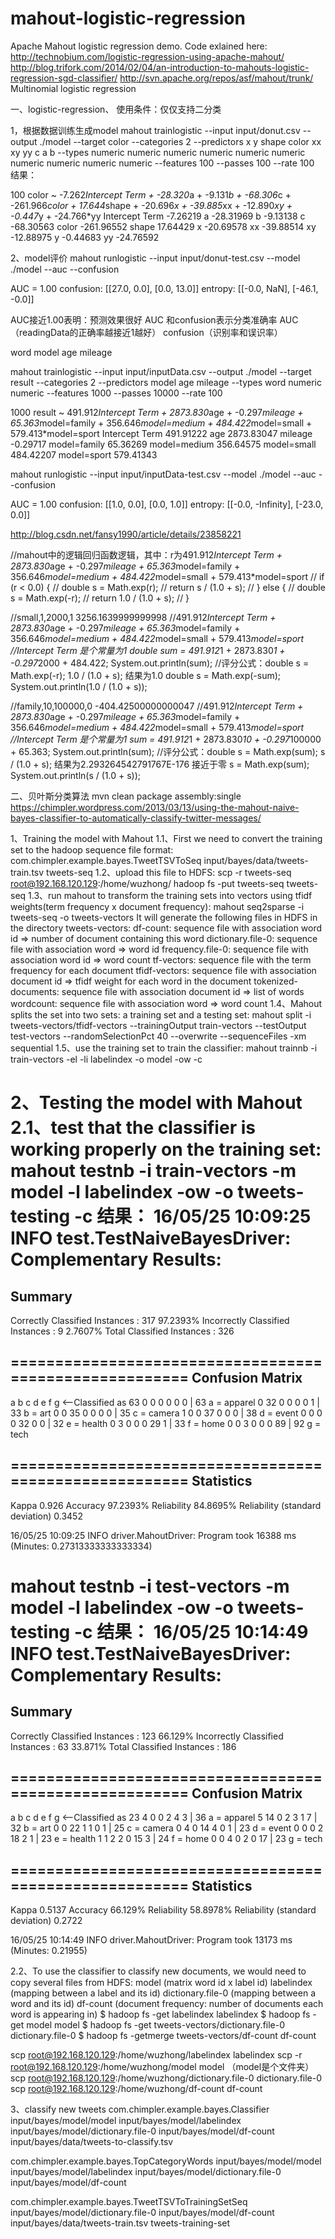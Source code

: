 # mahout-logistic-regression
Apache Mahout logistic regression demo. Code exlained here:
http://technobium.com/logistic-regression-using-apache-mahout/
http://blog.trifork.com/2014/02/04/an-introduction-to-mahouts-logistic-regression-sgd-classifier/
http://svn.apache.org/repos/asf/mahout/trunk/
Multinomial logistic regression

一、logistic-regression、
使用条件：仅仅支持二分类

1，根据数据训练生成model
mahout trainlogistic --input input/donut.csv --output ./model --target color --categories 2 --predictors x y shape color xx xy yy c a b --types numeric numeric numeric numeric numeric numeric numeric numeric numeric numeric --features 100 --passes 100 --rate 100
结果：

100
color ~
-7.262*Intercept Term + -28.320*a + -9.131*b + -68.306*c + -261.966*color + 17.644*shape + -20.696*x + -39.885*xx + -12.890*xy + -0.447*y + -24.766*yy
      Intercept Term -7.26219
                   a -28.31969
                   b -9.13138
                   c -68.30563
               color -261.96552
               shape 17.64429
                   x -20.69578
                  xx -39.88514
                  xy -12.88975
                   y -0.44683
                  yy -24.76592


2、model评价
mahout runlogistic --input input/donut-test.csv --model ./model --auc --confusion

AUC = 1.00
confusion: [[27.0, 0.0], [0.0, 13.0]]
entropy: [[-0.0, NaN], [-46.1, -0.0]]

AUC接近1.00表明：预测效果很好
AUC 和confusion表示分类准确率 AUC（readingData的正确率越接近1越好） confusion（识别率和误识率）

word
model age mileage

mahout trainlogistic --input input/inputData.csv --output ./model --target result --categories 2 --predictors model age mileage --types word numeric numeric --features 1000 --passes 10000 --rate 100

1000
result ~
491.912*Intercept Term + 2873.830*age + -0.297*mileage + 65.363*model=family + 356.646*model=medium + 484.422*model=small + 579.413*model=sport
      Intercept Term 491.91222
                 age 2873.83047
             mileage -0.29717
        model=family 65.36269
        model=medium 356.64575
         model=small 484.42207
         model=sport 579.41343

mahout runlogistic --input input/inputData-test.csv --model ./model --auc --confusion

AUC = 1.00
confusion: [[1.0, 0.0], [0.0, 1.0]]
entropy: [[-0.0, -Infinity], [-23.0, 0.0]]


http://blog.csdn.net/fansy1990/article/details/23858221

//mahout中的逻辑回归函数逻辑，其中：r为491.912*Intercept Term + 2873.830*age + -0.297*mileage + 65.363*model=family + 356.646*model=medium + 484.422*model=small + 579.413*model=sport
//        if (r < 0.0) {
//            double s = Math.exp(r);
//            return s / (1.0 + s);
//        } else {
//            double s = Math.exp(-r);
//            return 1.0 / (1.0 + s);
//        }

//small,1,2000,1  3256.1639999999998
//491.912*Intercept Term + 2873.830*age + -0.297*mileage + 65.363*model=family + 356.646*model=medium + 484.422*model=small + 579.413*model=sport
//Intercept Term 是个常量为1
double sum = 491.912*1 + 2873.830*1 + -0.297*2000 + 484.422;
System.out.println(sum);
//评分公式：double s = Math.exp(-r); 1.0 / (1.0 + s);  结果为1.0
double s = Math.exp(-sum);
System.out.println(1.0 / (1.0 + s));

//family,10,100000,0  -404.42500000000047
//491.912*Intercept Term + 2873.830*age + -0.297*mileage + 65.363*model=family + 356.646*model=medium + 484.422*model=small + 579.413*model=sport
//Intercept Term 是个常量为1
sum = 491.912*1 + 2873.830*10 + -0.297*100000 + 65.363;
System.out.println(sum);
//评分公式：double s = Math.exp(sum); s / (1.0 + s);  结果为2.293264542791767E-176 接近于零
s = Math.exp(sum);
System.out.println(s / (1.0 + s));



二、贝叶斯分类算法
mvn clean package assembly:single
https://chimpler.wordpress.com/2013/03/13/using-the-mahout-naive-bayes-classifier-to-automatically-classify-twitter-messages/

1、Training the model with Mahout
1.1、First we need to convert the training set to the hadoop sequence file format:
com.chimpler.example.bayes.TweetTSVToSeq input/bayes/data/tweets-train.tsv tweets-seq
1.2、upload this file to HDFS:
scp -r tweets-seq root@192.168.120.129:/home/wuzhong/
hadoop fs -put tweets-seq tweets-seq
1.3、run mahout to transform the training sets into vectors using tfidf weights(term frequency x document frequency):
mahout seq2sparse -i tweets-seq -o tweets-vectors
    It will generate the following files in HDFS in the directory tweets-vectors:
        df-count: sequence file with association word id => number of document containing this word
        dictionary.file-0: sequence file with association word => word id
        frequency.file-0: sequence file with association word id => word count
        tf-vectors: sequence file with the term frequency for each document
        tfidf-vectors: sequence file with association document id => tfidf weight for each word in the document
        tokenized-documents: sequence file with association document id => list of words
        wordcount: sequence file with association word => word count
1.4、Mahout splits the set into two sets: a training set and a testing set:
mahout split -i tweets-vectors/tfidf-vectors --trainingOutput train-vectors --testOutput test-vectors --randomSelectionPct 40 --overwrite --sequenceFiles -xm sequential
1.5、use the training set to train the classifier:
mahout trainnb -i train-vectors -el -li labelindex -o model -ow -c

2、Testing the model with Mahout
2.1、test that the classifier is working properly on the training set:
mahout testnb -i train-vectors -m model -l labelindex -ow -o tweets-testing -c
结果：
16/05/25 10:09:25 INFO test.TestNaiveBayesDriver: Complementary Results:
=======================================================
Summary
-------------------------------------------------------
Correctly Classified Instances          :        317       97.2393%
Incorrectly Classified Instances        :          9        2.7607%
Total Classified Instances              :        326

=======================================================
Confusion Matrix
-------------------------------------------------------
a       b       c       d       e       f       g       <--Classified as
63      0       0       0       0       0       0        |  63          a     = apparel
0       32      0       0       0       0       1        |  33          b     = art
0       0       35      0       0       0       0        |  35          c     = camera
1       0       0       37      0       0       0        |  38          d     = event
0       0       0       0       32      0       0        |  32          e     = health
0       3       0       0       0       29      1        |  33          f     = home
0       0       3       0       0       0       89       |  92          g     = tech

=======================================================
Statistics
-------------------------------------------------------
Kappa                                        0.926
Accuracy                                   97.2393%
Reliability                                84.8695%
Reliability (standard deviation)            0.3452

16/05/25 10:09:25 INFO driver.MahoutDriver: Program took 16388 ms (Minutes: 0.27313333333333334)


mahout testnb -i test-vectors -m model -l labelindex -ow -o tweets-testing -c
结果：
16/05/25 10:14:49 INFO test.TestNaiveBayesDriver: Complementary Results:
=======================================================
Summary
-------------------------------------------------------
Correctly Classified Instances          :        123        66.129%
Incorrectly Classified Instances        :         63        33.871%
Total Classified Instances              :        186

=======================================================
Confusion Matrix
-------------------------------------------------------
a       b       c       d       e       f       g       <--Classified as
23      4       0       0       2       4       3        |  36          a     = apparel
5       14      0       2       3       1       7        |  32          b     = art
0       0       22      1       1       0       1        |  25          c     = camera
0       4       0       14      4       0       1        |  23          d     = event
0       0       0       2       18      2       1        |  23          e     = health
1       1       2       2       0       15      3        |  24          f     = home
0       0       4       0       2       0       17       |  23          g     = tech

=======================================================
Statistics
-------------------------------------------------------
Kappa                                       0.5137
Accuracy                                    66.129%
Reliability                                58.8978%
Reliability (standard deviation)            0.2722

16/05/25 10:14:49 INFO driver.MahoutDriver: Program took 13173 ms (Minutes: 0.21955)

2.2、To use the classifier to classify new documents, we would need to copy several files from HDFS:
    model (matrix word id x label id)
    labelindex (mapping between a label and its id)
    dictionary.file-0 (mapping between a word and its id)
    df-count (document frequency: number of documents each word is appearing in)
$ hadoop fs -get labelindex labelindex
$ hadoop fs -get model model
$ hadoop fs -get tweets-vectors/dictionary.file-0 dictionary.file-0
$ hadoop fs -getmerge tweets-vectors/df-count df-count

scp root@192.168.120.129:/home/wuzhong/labelindex labelindex
scp -r root@192.168.120.129:/home/wuzhong/model model   （model是个文件夹）
scp root@192.168.120.129:/home/wuzhong/dictionary.file-0 dictionary.file-0
scp root@192.168.120.129:/home/wuzhong/df-count df-count

3、classify new tweets
com.chimpler.example.bayes.Classifier input/bayes/model/model input/bayes/model/labelindex input/bayes/model/dictionary.file-0 input/bayes/model/df-count input/bayes/data/tweets-to-classify.tsv

com.chimpler.example.bayes.TopCategoryWords input/bayes/model/model input/bayes/model/labelindex input/bayes/model/dictionary.file-0 input/bayes/model/df-count

com.chimpler.example.bayes.TweetTSVToTrainingSetSeq input/bayes/model/dictionary.file-0 input/bayes/model/df-count input/bayes/data/tweets-train.tsv  tweets-training-set